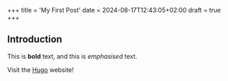 +++
title = 'My First Post'
date = 2024-08-17T12:43:05+02:00
draft = true
+++

## Introduction

This is **bold** text, and this is *emphasised* text.

Visit the [Hugo](https://gohugo.io) website!

